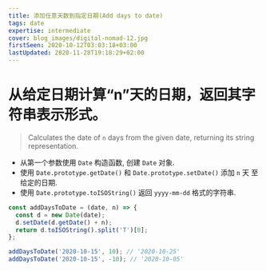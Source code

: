 ```yaml
---
title: 添加任意天数到指定日期(Add days to date)
tags: date
expertise: intermediate
cover: blog_images/digital-nomad-12.jpg
firstSeen: 2020-10-12T03:03:18+03:00
lastUpdated: 2020-11-28T19:18:29+02:00
---
```


# 从给定日期计算“n”天的日期，返回其字符串表示形式。
> Calculates the date of `n` days from the given date, returning its string representation.

- 从第一个参数使用 `Date` 构造函数, 创建 `Date` 对象.
- 使用 `Date.prototype.getDate()` 和 `Date.prototype.setDate()` 添加 `n` 天 至给定的日期.
- 使用 `Date.prototype.toISOString()` 返回 `yyyy-mm-dd` 格式的字符串.

```js
const addDaysToDate = (date, n) => {
  const d = new Date(date);
  d.setDate(d.getDate() + n);
  return d.toISOString().split('T')[0];
};
```

```js
addDaysToDate('2020-10-15', 10); // '2020-10-25'
addDaysToDate('2020-10-15', -10); // '2020-10-05'
```
